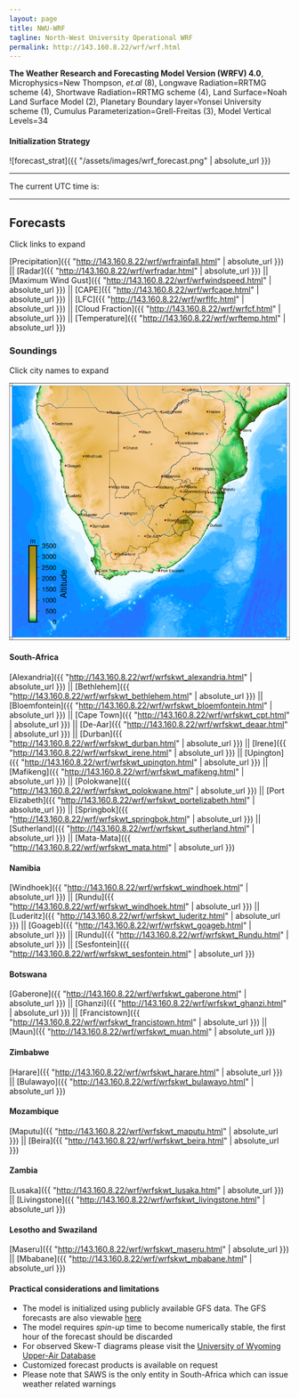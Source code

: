 ```yaml
---
layout: page
title: NWU-WRF
tagline: North-West University Operational WRF
permalink: http://143.160.8.22/wrf/wrf.html
---
```


**The Weather Research and Forecasting Model Version (WRFV) 4.0**,
Microphysics=New Thompson, *et.al* (8),
Longwave Radiation=RRTMG scheme (4),
Shortwave Radiation=RRTMG scheme (4),
Land Surface=Noah Land Surface Model (2),
Planetary Boundary layer=Yonsei University scheme (1),
Cumulus Parameterization=Grell-Freitas (3),
Model Vertical Levels=34

#### Initialization Strategy
![forecast_strat]({{ "/assets/images/wrf_forecast.png" | absolute_url }})

---

<html>
<head>
<script>
function startTime() {
  var today = new Date();
  var h = today.getUTCHours();
  var m = today.getUTCMinutes();
  var s = today.getUTCSeconds();
  m = checkTime(m);
  s = checkTime(s);
  document.getElementById('txt').innerHTML =
  h + ":" + m + ":" + s;
  var t = setTimeout(startTime, 500);
}
function checkTime(i) {
  if (i < 10) {i = "0" + i};  // add zero in front of numbers < 10
  return i;
}
</script>
</head>

<body onload="startTime()">
The current UTC time is:
<div id="txt"></div>
</body>

</html>

---

## Forecasts 
Click links to expand

[Precipitation]({{ "http://143.160.8.22/wrf/wrfrainfall.html" | absolute_url }}) ||
[Radar]({{ "http://143.160.8.22/wrf/wrfradar.html" | absolute_url }}) ||
[Maximum Wind Gust]({{ "http://143.160.8.22/wrf/wrfwindspeed.html" | absolute_url }}) ||
[CAPE]({{ "http://143.160.8.22/wrf/wrfcape.html" | absolute_url }}) ||
[LFC]({{ "http://143.160.8.22/wrf/wrflfc.html" | absolute_url }}) ||
[Cloud Fraction]({{ "http://143.160.8.22/wrf/wrfcf.html" | absolute_url }}) ||
[Temperature]({{ "http://143.160.8.22/wrf/wrftemp.html" | absolute_url }})

### Soundings 
Click city names to expand

<img src="/assets/images/sounding_locations_2.png" alt="" usemap="#map" />
<map name="map">
    <area shape="rect" coords="397, 278, 450, 292" href="http://143.160.8.22/wrf/wrfskwt_mafikeng.html" alt="mafikeng" title="Mafikeng" />
    <area shape="rect" coords="410, 247, 468, 260" href="http://143.160.8.22/wrf/wrfskwt_gaberone.html" alt="gaberone" title="Gaberone" />
    <area shape="rect" coords="496, 225, 556, 241" href="http://143.160.8.22/wrf/wrfskwt_polokwane.html" alt="polokwane" title="Polokwane" />
    <area shape="rect" coords="624, 122, 661, 139" href="http://143.160.8.22/wrf/wrfskwt_beira.html" alt="beira" title="Beira" />
    <area shape="rect" coords="469, 13, 514, 28"   href="http://143.160.8.22/wrf/wrfskwt_lusaka.html" alt="lusaka" title="Lusaka" />
    <area shape="rect" coords="532, 72, 576, 88"   href="http://143.160.8.22/wrf/wrfskwt_harare.html" alt="harare" title="Harare" />
    <area shape="rect" coords="476, 130, 532, 145" href="http://143.160.8.22/wrf/wrfskwt_bulawayo.html" alt="bulawayo" title="Bulawayo" />
    <area shape="rect" coords="577, 280, 621, 296" href="http://143.160.8.22/wrf/wrfskwt_maputu.html" alt="maputu" title="Maputu" />
    <area shape="rect" coords="537, 290, 568, 307" href="http://143.160.8.22/wrf/wrfskwt_mbabane.html" alt="mbabane" title="Mbabane" />
    <area shape="rect" coords="459, 277, 514, 303" href="http://143.160.8.22/wrf/wrfskwt_irene.html" alt="irene" title="Irene" />
    <area shape="rect" coords="466, 342, 532, 358" href="http://143.160.8.22/wrf/wrfskwt_bethlehem.html" alt="bethlehem" title="Bethlehem" />
    <area shape="rect" coords="459, 373, 490, 388" href="http://143.160.8.22/wrf/wrfskwt_maseru.html" alt="maseru" title="Maseru" />
    <area shape="rect" coords="419, 365, 445, 381" href="http://143.160.8.22/wrf/wrfskwt_bloemfontein.html" alt="bloemfontein" title="Bloemfontein" />
    <area shape="rect" coords="297, 347, 352, 361" href="http://143.160.8.22/wrf/wrfskwt_upington.html" alt="upington" title="Upington" />
    <area shape="rect" coords="536, 379, 581, 394" href="http://143.160.8.22/wrf/wrfskwt_durban.html" alt="durban" title="Durban" />
    <area shape="rect" coords="364, 409, 411, 426" href="http://143.160.8.22/wrf/wrfskwt_deaar.html" alt="deaar" title="De-Aar" />
    <area shape="rect" coords="404, 502, 480, 518" href="http://143.160.8.22/wrf/wrfskwt_portelizabeth.html" alt="portelizabeth" title="Port-Elizabeth" />
    <area shape="rect" coords="235, 502, 298, 518" href="http://143.160.8.22/wrf/wrfskwt_cpt.html" alt="capetown" title="Cape-Town" />
    <area shape="rect" coords="217, 382, 276, 396" href="http://143.160.8.22/wrf/wrfskwt_springbok.html" alt="springbok" title="Springbok" />
    <area shape="rect" coords="184, 351, 245, 367" href="http://143.160.8.22/wrf/wrfskwt_alexander.html" alt="alexander" title="Alexander" />
    <area shape="rect" coords="306, 170, 352, 186" href="http://143.160.8.22/wrf/wrfskwt_ghanzi.html" alt="ghanzi" title="Ghanzi" />
    <area shape="rect" coords="151, 298, 200, 315" href="http://143.160.8.22/wrf/wrfskwt_luderitz.html" alt="luderitz" title="Luderitz" />
    <area shape="rect" coords="148, 218, 199, 235" href="http://143.160.8.22/wrf/wrfskwt_goageb.html" alt="goageb" title="Goageb" />
    <area shape="rect" coords="195, 192, 257, 207" href="http://143.160.8.22/wrf/wrfskwt_windhoek.html" alt="windhoek" title="Windhoek" />
    <area shape="rect" coords="258, 72, 309, 89"   href="http://143.160.8.22/wrf/wrfskwt_rundu.html" alt="rundu" title="Rundu" />
    <area shape="rect" coords="281, 454, 348, 475" href="http://143.160.8.22/wrf/wrfskwt_sutherland.html" alt="sutherland" title="Sutherland" />
    <area shape="rect" coords="264, 271, 331, 296" href="http://143.160.8.22/wrf/wrfskwt_mata.html" alt="matamata" title="Mata-Mata" />
    <area shape="rect" coords="444, 153, 517, 174" href="http://143.160.8.22/wrf/wrfskwt_francistown.html" alt="francistown" title="Francistown" />
    <area shape="rect" coords="347, 123, 390, 145" href="http://143.160.8.22/wrf/wrfskwt_maun.html" alt="maun" title="Maun" />
    <area shape="rect" coords="402, 68, 476, 90"   href="http://143.160.8.22/wrf/wrfskwt_livingstone.html" alt="livingstone" title="Livingstone" />
    <area shape="rect" coords="112, 100, 178, 121" href="http://143.160.8.22/wrf/wrfskwt_sesfontein.html" alt="sesfontein" title="Sesfontein" />
</map>

#### South-Africa
[Alexandria]({{ "http://143.160.8.22/wrf/wrfskwt_alexandria.html" | absolute_url }}) ||
[Bethlehem]({{ "http://143.160.8.22/wrf/wrfskwt_bethlehem.html" | absolute_url }}) ||
[Bloemfontein]({{ "http://143.160.8.22/wrf/wrfskwt_bloemfontein.html" | absolute_url }}) || 
[Cape Town]({{ "http://143.160.8.22/wrf/wrfskwt_cpt.html" | absolute_url }}) ||
[De-Aar]({{ "http://143.160.8.22/wrf/wrfskwt_deaar.html" | absolute_url }}) ||
[Durban]({{ "http://143.160.8.22/wrf/wrfskwt_durban.html" | absolute_url }}) ||
[Irene]({{ "http://143.160.8.22/wrf/wrfskwt_irene.html" | absolute_url }}) ||
[Upington]({{ "http://143.160.8.22/wrf/wrfskwt_upington.html" | absolute_url }}) ||
[Mafikeng]({{ "http://143.160.8.22/wrf/wrfskwt_mafikeng.html" | absolute_url }}) ||
[Polokwane]({{ "http://143.160.8.22/wrf/wrfskwt_polokwane.html" | absolute_url }}) ||
[Port Elizabeth]({{ "http://143.160.8.22/wrf/wrfskwt_portelizabeth.html" | absolute_url }}) ||
[Springbok]({{ "http://143.160.8.22/wrf/wrfskwt_springbok.html" | absolute_url }}) ||
[Sutherland]({{ "http://143.160.8.22/wrf/wrfskwt_sutherland.html" | absolute_url }}) ||
[Mata-Mata]({{ "http://143.160.8.22/wrf/wrfskwt_mata.html" | absolute_url }})

#### Namibia
[Windhoek]({{ "http://143.160.8.22/wrf/wrfskwt_windhoek.html" | absolute_url }}) ||
[Rundu]({{ "http://143.160.8.22/wrf/wrfskwt_windhoek.html" | absolute_url }}) ||
[Luderitz]({{ "http://143.160.8.22/wrf/wrfskwt_luderitz.html" | absolute_url }}) ||
[Goageb]({{ "http://143.160.8.22/wrf/wrfskwt_goageb.html" | absolute_url }}) ||
[Rundu]({{ "http://143.160.8.22/wrf/wrfskwt_Rundu.html" | absolute_url }}) || 
[Sesfontein]({{ "http://143.160.8.22/wrf/wrfskwt_sesfontein.html" | absolute_url }}) 

#### Botswana
[Gaberone]({{ "http://143.160.8.22/wrf/wrfskwt_gaberone.html" | absolute_url }}) ||
[Ghanzi]({{ "http://143.160.8.22/wrf/wrfskwt_ghanzi.html" | absolute_url }}) ||
[Francistown]({{ "http://143.160.8.22/wrf/wrfskwt_francistown.html" | absolute_url }}) ||
[Maun]({{ "http://143.160.8.22/wrf/wrfskwt_muan.html" | absolute_url }})

#### Zimbabwe
[Harare]({{ "http://143.160.8.22/wrf/wrfskwt_harare.html" | absolute_url }}) ||
[Bulawayo]({{ "http://143.160.8.22/wrf/wrfskwt_bulawayo.html" | absolute_url }})

#### Mozambique
[Maputu]({{ "http://143.160.8.22/wrf/wrfskwt_maputu.html" | absolute_url }}) ||
[Beira]({{ "http://143.160.8.22/wrf/wrfskwt_beira.html" | absolute_url }})

#### Zambia
[Lusaka]({{ "http://143.160.8.22/wrf/wrfskwt_lusaka.html" | absolute_url }}) ||
[Livingstone]({{ "http://143.160.8.22/wrf/wrfskwt_livingstone.html" | absolute_url }}) 

#### Lesotho and Swaziland
[Maseru]({{ "http://143.160.8.22/wrf/wrfskwt_maseru.html" | absolute_url }}) ||
[Mbabane]({{ "http://143.160.8.22/wrf/wrfskwt_mbabane.html" | absolute_url }}) 

#### Practical considerations and limitations
+ The model is initialized using publicly available GFS data. The GFS forecasts are also viewable [here](http://www.lekwenaradar.co.za/forecast.html)
+ The model requires *spin-up* time to become numerically stable, the first hour of the forecast should be discarded
+ For observed Skew-T diagrams please visit the [University of Wyoming Upper-Air Database](http://weather.uwyo.edu/upperair/sounding.html)
+ Customized forecast products is available on request
+ Please note that SAWS is the only entity in South-Africa which can issue weather related warnings
